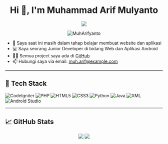 <h1 align="center">Hi 👋, I'm Muhammad Arif Mulyanto</h1>

<p align="center">
  <img src="https://readme-typing-svg.herokuapp.com?color=0e75b6&lines=I'm+a+Junior+Web+Developer;I'm+a+Junior+Mobile+App+Developer;Learning+CI4%2C+PHP%2C+Android+Studio" />
</p>

<p align="center">
  <img src="https://komarev.com/ghpvc/?username=MuhArifyanto&label=Profile%20views&color=0e75b6&style=flat" alt="MuhArifyanto" />
</p>

- 🌱 Saya saat ini masih dalam tahap belajar membuat website dan aplikasi  
- 💻 Saya seorang Junior Developer di bidang Web dan Aplikasi Android  
- 👨‍💻 Semua project saya ada di [GitHub](https://github.com/MuhArifyanto)  
- 📫 Hubungi saya via email: muh.arif@example.com  

---

## 🚀 Tech Stack

![CodeIgniter](https://img.shields.io/badge/CodeIgniter-EE4622?style=for-the-badge&logo=codeigniter&logoColor=white)
![PHP](https://img.shields.io/badge/PHP-777BB3?style=for-the-badge&logo=php&logoColor=white)
![HTML5](https://img.shields.io/badge/HTML5-E34F26?style=for-the-badge&logo=html5&logoColor=white)
![CSS3](https://img.shields.io/badge/CSS3-1572B6?style=for-the-badge&logo=css3&logoColor=white)
![Python](https://img.shields.io/badge/Python-3776AB?style=for-the-badge&logo=python&logoColor=white)
![Java](https://img.shields.io/badge/Java-ED8B00?style=for-the-badge&logo=openjdk&logoColor=white)
![XML](https://img.shields.io/badge/XML-0060AC?style=for-the-badge&logo=w3c&logoColor=white)
![Android Studio](https://img.shields.io/badge/Android%20Studio-3DDC84?style=for-the-badge&logo=android-studio&logoColor=white)

---

## 📈 GitHub Stats

<p align="center">
  <img src="https://github-readme-stats.vercel.app/api?username=MuhArifyanto&show_icons=true&theme=tokyonight" />
  <img src="https://github-readme-stats.vercel.app/api/top-langs/?username=MuhArifyanto&layout=compact&theme=tokyonight" />
</p>
